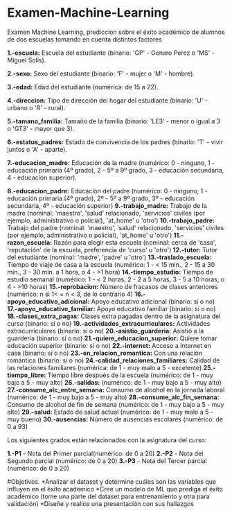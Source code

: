 # Examen-Machine-Learning
Examen Machine Learning, prediccion sobre el éxito académico de alumnos de dos escuelas tomando en cuenta distintos factores

**1.-escuela:** Escuela del estudiante (binario: 'GP' - Genaro Perez o 'MS' - Miguel Solís).

**2.-sexo:** Sexo del estudiante (binario: 'F' - mujer o 'M' - hombre).

**3.-edad:** Edad del estudiante (numérica: de 15 a 22).

**4.-direccion:** Tipo de dirección del hogar del estudiante (binario: 'U' - urbano o 'R' - rural).

**5.-tamano_familia:** Tamaño de la familia (binario: 'LE3' - menor o igual a 3 o 'GT3' - mayor que 3).

**6.-estatus_padres:** Estado de convivencia de los padres (binario: 'T' - vivir juntos o 'A' - aparte).

**7.-educacion_madre:** Educación de la madre (numérico: 0 - ninguno, 1 - educación primaria (4º grado), 2 - 5º a 9º grado, 3 - educación secundaria, 4 - educación superior).

**8.-educacion_padre:**
      Educación del padre (numérico: 0 - ninguno, 1 - educación primaria (4º grado), 2º - 5º a 9º grado, 3º - educación secundaria, 4º - educación superior)
**9.-trabajo_madre:**
      Trabajo de la madre (nominal: 'maestro', 'salud' relacionado, 'servicios' civiles (por ejemplo, administrativo o policial), 'at_home' u 'otro')
**10.-trabajo_padre:**
      Trabajo del padre (nominal: 'maestro', 'salud' relacionado, 'servicios' civiles (por ejemplo, administrativo o policial), 'at_home' u 'otro')
**11.-razon_escuela:**
      Razón para elegir esta escuela (nominal: cerca de 'casa', 'reputación' de la escuela, preferencia de 'curso' u 'otro')
**12.-tutor:**
      Tutor del estudiante (nominal: 'madre', 'padre' u 'otro')
**13.-traslado_escuela:**
      Tiempo de viaje de casa a la escuela (numérico: 1 - < 15 min., 2 - 15 a 30 min., 3 - 30 min. a 1 hora, o 4 - >1 hora)
**14.-tiempo_estudio:**
      Tiempo de estudio semanal (numérico: 1 - < 2 horas, 2 - 2 a 5 horas, 3 - 5 a 10 horas, o 4 - >10 horas)
**15.-reprobacion:**
      Número de fracasos de clases anteriores (numérico: n si 1< = n < 3, de lo contrario 4)
**16.-apoyo_educativo_adicional:**
      Apoyo educativo adicional (binario: sí o no)
**17.-apoyo_educativo_familiar:**
      Apoyo educativo familiar (binario: sí o no)
**18.-clases_extra_pagas:**
      Clases extra pagadas dentro de la asignatura del curso (binario: sí o no)
**19.-actividades_extracurriculares:**
      Actividades extracurriculares (binario: sí o no)
**20.-asistio_guarderia:**
      Asistió a la guardería (binario: sí o no)
**21.-quiere_educacion_superior:**
      Quiere tomar educación superior (binario: sí o no)
**22.-internet:**
      Acceso a Internet en casa (binario: sí o no)
**23.-en_relacion_romantica:**
      Con una relación romántica (binario: sí o no)
**24.-calidad_relaciones_familiares:**
      Calidad de las relaciones familiares (numérica: de 1 - muy malo a 5 - excelente)
**25.-tiempo_libre:**
      Tiempo libre después de la escuela (numérico: de 1 - muy bajo a 5 - muy alto)
**26.-salidas:**
      (numérico: de 1 - muy bajo a 5 - muy alto)
**27.-consume_alc_entre_semana:**
      Consumo de alcohol en la jornada laboral (numérico: de 1 - muy bajo a 5 - muy alto)
**28.-consume_alc_fin_semana:**
      Consumo de alcohol de fin de semana (numérico: de 1 - muy bajo a 5 - muy alto)
**29.-salud:**
      Estado de salud actual (numérico: de 1 - muy malo a 5 - muy bueno)
**30.-ausencias:**
      Número de ausencias escolares (numérico: de 0 a 93)

Los siguientes grados están relacionados con la asignatura del curso:

  **1.-P1** - Nota del Primer parcial(numérico: de 0 a 20)
  **2.-P2** - Nota del Segundo parcial (numérico: de 0 a 20)
  **3.-P3** - Nota del Tercer parcial (numérico: de 0 a 20)

#Objetivos.
    *Analizar el dataset y determine cuáles son las variables que influyen en el éxito academico
    *Cree un modelo de ML que prediga el éxito académico (tome una parte del dataset para entrenamiento y otra para validación)
    *Diseñe y realice una presentación con sus hallazgos




